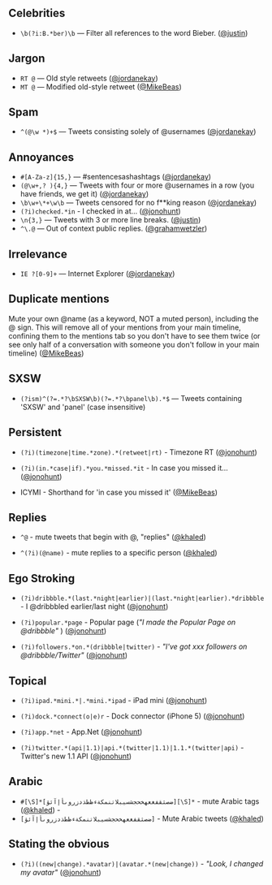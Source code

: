 Celebrities
-----------
* `\b(?i:B.*ber)\b` — Filter all references to the word Bieber. ([@justin](http://twitter.com/justin))

Jargon
------
* `RT @` — Old style retweets ([@jordanekay](http://twitter.com/jordanekay))
* `MT @` — Modified old-style retweet ([@MikeBeas](http://twitter.com/MikeBeas))

Spam
----
* `^(@\w *)+$` — Tweets consisting solely of @usernames ([@jordanekay](http://twitter.com/jordanekay))

Annoyances
----------
* `#[A-Za-z]{15,}` — #sentencesashashtags ([@jordanekay](http://twitter.com/jordanekay))
* `(@\w+,? ){4,}` — Tweets with four or more @usernames in a row (you have friends, we get it) ([@jordanekay](http://twitter.com/jordanekay))
* `\b\w+\*+\w\b` — Tweets censored for no f**king reason ([@jordanekay](http://twitter.com/jordanekay))
* `(?i)checked.*in` - I checked in at... ([@jonohunt](http://twitter.com/jonohunt))
* `\n{3,}` — Tweets with 3 or more line breaks. ([@justin](http://twitter.com/justin))
* `^\.@` — Out of context public replies. ([@grahamwetzler](http://twitter.com/grahamwetzler))

Irrelevance
-----------
* `IE ?[0-9]+` — Internet Explorer ([@jordanekay](http://twitter.com/jordanekay))

Duplicate mentions
-----------
Mute your own @name (as a keyword, NOT a muted person), including the @ sign. This will remove all of your mentions from your main timeline, confining them to the mentions tab so you don't have to see them twice (or see only half of a conversation with someone you don't follow in your main timeline) ([@MikeBeas](http://twitter.com/MikeBeas))

SXSW
-----------
* `(?ism)^(?=.*?\bSXSW\b)(?=.*?\bpanel\b).*$` — Tweets containing 'SXSW' and 'panel' (case insensitive)

Persistent
-----------
* `(?i)(timezone|time.*zone).*(retweet|rt)` - Timezone RT ([@jonohunt](http://twitter.com/jonohunt))

* `(?i)(in.*case|if).*you.*missed.*it` - In case you missed it… ([@jonohunt](http://twitter.com/jonohunt))

* ICYMI - Shorthand for 'in case you missed it' ([@MikeBeas](http://twitter.com/MikeBeas))


Replies
-----------
* `^@` - mute tweets that begin with @, "replies" ([@khaled](http://twitter.com/khaled))

* `^(?i)(@name)` - mute replies to a specific person ([@khaled](http://twitter.com/khaled))

Ego Stroking
-----------
* `(?i)dribbble.*(last.*night|earlier)|(last.*night|earlier).*dribbble` - I @dribbbled earlier/last night ([@jonohunt](http://twitter.com/jonohunt))

* `(?i)popular.*page` - Popular page (*"I made the Popular Page on @dribbble"* ) ([@jonohunt](http://twitter.com/jonohunt))

* `(?i)followers.*on.*(dribbble|twitter)` - *"I've got xxx followers on @dribbble/Twitter"* ([@jonohunt](http://twitter.com/jonohunt))

Topical
-----------
* `(?i)ipad.*mini.*|.*mini.*ipad` - iPad mini ([@jonohunt](http://twitter.com/jonohunt))

* `(?i)dock.*connect(o|e)r` - Dock connector (iPhone 5) ([@jonohunt](http://twitter.com/jonohunt))

* `(?i)app.*net` - App.Net ([@jonohunt](http://twitter.com/jonohunt))

* `(?i)twitter.*(api|1.1)|api.*(twitter|1.1)|1.1.*(twitter|api)` - Twitter's new 1.1 API ([@jonohunt](http://twitter.com/jonohunt))

Arabic
-----------
* `#[\S]*[ضصثقفغعهخحجشسيبلاتنمكةءظطذدزروىأإآئؤ][\S]*` - mute Arabic tags ([@khaled](http://twitter.com/khaled))
                                                      - 
* `[ضصثقفغعهخحجشسيبلاتنمكةءظطذدزروىأإآئؤ]` - Mute Arabic tweets ([@khaled](http://twitter.com/khaled))

Stating the obvious
----------
* `(?i)((new|change).*avatar)|(avatar.*(new|change))` - *"Look, I changed my avatar"* ([@jonohunt](http://twitter.com/jonohunt))
